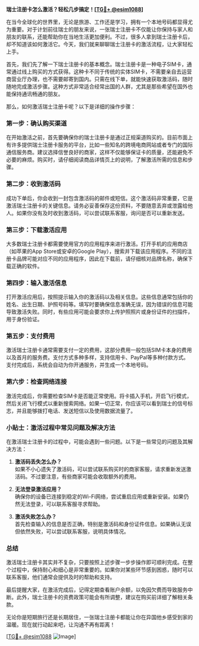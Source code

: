 **瑞士注册卡怎么激活？轻松几步搞定！[[TG💪+ @esim1088](https://t.me/s/esim1088)]**

在当今全球化的世界里，无论是旅游、工作还是学习，拥有一个本地号码都显得尤为重要。对于计划前往瑞士的朋友来说，一张瑞士注册卡不仅能让你保持与家人和朋友的联系，还能帮助你在当地生活更加便利。不过，很多人拿到瑞士注册卡后，却不知道该如何激活它。今天，我们就来聊聊瑞士注册卡的激活流程，让大家轻松上手。

首先，我们先了解一下瑞士注册卡的基本概念。瑞士注册卡是一种电子SIM卡，通常通过线上购买的方式获得。这种卡不同于传统的实体SIM卡，不需要亲自去运营商营业厅办理，也不需要邮寄到国内。只需在线下单，就能快速获取激活码，随时随地完成激活步骤。这种方式非常适合经常出国的人群，尤其是那些希望在国外也能保持通讯畅通的朋友。

那么，如何激活瑞士注册卡呢？以下是详细的操作步骤：

### 第一步：确认购买渠道

在开始激活之前，首先要确保你的瑞士注册卡是通过正规渠道购买的。目前市面上有许多提供瑞士注册卡服务的平台，比如一些知名的跨境电商网站或者专门的国际通信服务商。建议选择信誉良好的商家，这样不仅能够保证卡的质量，还能避免不必要的麻烦。购买时，请仔细阅读商品详情页上的说明，了解激活所需的信息和步骤。

### 第二步：收到激活码

成功下单后，你会收到一封包含激活码的邮件或短信。这个激活码非常重要，它是激活瑞士注册卡的关键信息。请务必妥善保存这份资料，不要随意丢弃或泄露给他人。如果你没有及时收到激活码，可以尝试联系客服，询问是否可以重新发送。

### 第三步：下载激活应用

大多数瑞士注册卡都需要使用官方的应用程序来进行激活。打开手机的应用商店（如苹果的App Store或安卓的Google Play），搜索并下载该应用程序。不同的注册卡品牌可能对应不同的应用程序，因此在下载前，请仔细核对品牌名称，确保下载正确的软件。

### 第四步：输入激活信息

打开激活应用后，按照提示输入你的激活码以及相关信息。这些信息通常包括你的姓名、出生日期、护照号码等。填写时要确保信息准确无误，因为错误的信息可能导致激活失败。同时，有些应用可能会要求你上传护照照片或身份证件的扫描件，用于身份验证。

### 第五步：支付费用

激活瑞士注册卡通常需要支付一定的费用，这部分费用一般包括SIM卡本身的费用以及首月的服务费。支付方式多种多样，支持信用卡、PayPal等多种付款方式。支付完成后，系统会自动为你开通服务，并生成一个本地号码。

### 第六步：检查网络连接

激活完成后，你需要检查SIM卡是否能正常使用。将卡插入手机，开启飞行模式，然后关闭飞行模式以重新搜索网络。如果一切正常，你应该可以看到瑞士的信号标志，并且能够拨打电话、发送短信以及使用数据流量了。

### 小贴士：激活过程中常见问题及解决方法

在激活瑞士注册卡的过程中，可能会遇到一些问题。以下是一些常见的问题及其解决方法：

1. **激活码丢失怎么办？**  
   如果不小心遗失了激活码，可以尝试联系购买时的商家客服，请求重新发送激活码。不过要注意，有些商家可能会收取额外的费用。

2. **无法登录激活应用？**  
   确保你的设备已连接到稳定的Wi-Fi网络，尝试重启应用或重新安装。如果仍然无法登录，可以联系客服寻求帮助。

3. **激活失败怎么办？**  
   首先检查输入的信息是否正确，特别是激活码和身份证件信息。如果确认无误但依然失败，可以尝试联系客服，说明具体情况。

### 总结

激活瑞士注册卡其实并不复杂，只要按照上述步骤一步步操作即可顺利完成。在整个过程中，保持耐心和细心是非常重要的。如果你对某些环节感到困惑，随时可以联系客服，他们通常会提供及时的帮助和支持。

最后提醒大家，在激活完成后，记得定期查看账户余额，以免因欠费而导致服务中断。此外，瑞士注册卡的资费政策可能会有所调整，建议在购买前详细了解相关条款。

无论你是短期旅行还是长期居住，一张瑞士注册卡都能让你在异国他乡感受到家的温暖。现在就行动起来吧，让沟通不再有距离！

[[TG💪+ @esim1088](https://t.me/s/esim1088) ![Image](https://i.postimg.cc/4NQfJmqS/Snipaste-2025-05-13-00-14-12.png)]